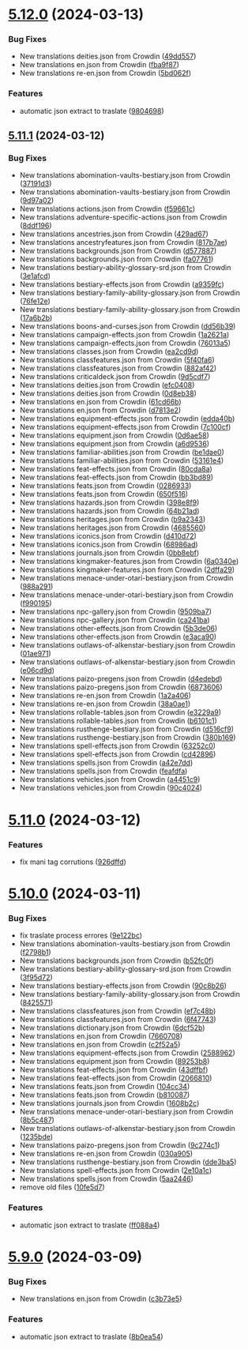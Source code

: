 # [5.12.0](https://github.com/allnnde/pf2e-esp-translation/compare/v5.11.1...v5.12.0) (2024-03-13)


### Bug Fixes

* New translations deities.json from Crowdin ([49dd557](https://github.com/allnnde/pf2e-esp-translation/commit/49dd5572f09f7bfc85f691fd6fd4d6e9919fad96))
* New translations en.json from Crowdin ([fba9f87](https://github.com/allnnde/pf2e-esp-translation/commit/fba9f879508481e78d603e43aa260e7bd236e820))
* New translations re-en.json from Crowdin ([5bd062f](https://github.com/allnnde/pf2e-esp-translation/commit/5bd062fe114d428d6c00f8511ec400eec1ec2651))


### Features

* automatic json extract to traslate ([9804698](https://github.com/allnnde/pf2e-esp-translation/commit/980469814458e8292c36998dc34902e6f054a7af))



## [5.11.1](https://github.com/allnnde/pf2e-esp-translation/compare/v5.11.0...v5.11.1) (2024-03-12)


### Bug Fixes

* New translations abomination-vaults-bestiary.json from Crowdin ([37191d3](https://github.com/allnnde/pf2e-esp-translation/commit/37191d30f96bdaa5b851e8dea761988df0ca5378))
* New translations abomination-vaults-bestiary.json from Crowdin ([9d97a02](https://github.com/allnnde/pf2e-esp-translation/commit/9d97a029821ff8b0f8cd747bcef387c0b930542c))
* New translations actions.json from Crowdin ([f59661c](https://github.com/allnnde/pf2e-esp-translation/commit/f59661ca87ce8bcc5cd98c430c9cf7a94095c145))
* New translations adventure-specific-actions.json from Crowdin ([8ddf196](https://github.com/allnnde/pf2e-esp-translation/commit/8ddf196ff5e8b8457e85044f15d026eb02db6cd5))
* New translations ancestries.json from Crowdin ([429ad67](https://github.com/allnnde/pf2e-esp-translation/commit/429ad67f80b8d947566fe95d5bcf1aeb6c53e431))
* New translations ancestryfeatures.json from Crowdin ([817b7ae](https://github.com/allnnde/pf2e-esp-translation/commit/817b7ae5ccaf6a4e4b0f79c8bb86c7fd8940cd30))
* New translations backgrounds.json from Crowdin ([d577887](https://github.com/allnnde/pf2e-esp-translation/commit/d577887095f25ec1ae1ac67fc08349baf0bc555b))
* New translations backgrounds.json from Crowdin ([fa07761](https://github.com/allnnde/pf2e-esp-translation/commit/fa07761df931e1ce278e7e263fcb51fb474668e6))
* New translations bestiary-ability-glossary-srd.json from Crowdin ([3e1afcd](https://github.com/allnnde/pf2e-esp-translation/commit/3e1afcddfbccbb16c2d057cf1567197e35c7b63c))
* New translations bestiary-effects.json from Crowdin ([a9359fc](https://github.com/allnnde/pf2e-esp-translation/commit/a9359fc77cf3a510a6a4768ec77a4a584aa15678))
* New translations bestiary-family-ability-glossary.json from Crowdin ([76fe12e](https://github.com/allnnde/pf2e-esp-translation/commit/76fe12e6a3d98317996e6efedbf2d535ca6ba503))
* New translations bestiary-family-ability-glossary.json from Crowdin ([17a6b2b](https://github.com/allnnde/pf2e-esp-translation/commit/17a6b2b72c572c8f24dd3d56e1597de29c21a951))
* New translations boons-and-curses.json from Crowdin ([dd56b39](https://github.com/allnnde/pf2e-esp-translation/commit/dd56b391ca134bb5b8caee73bb13d5bcc3908cc1))
* New translations campaign-effects.json from Crowdin ([1a2621a](https://github.com/allnnde/pf2e-esp-translation/commit/1a2621a69bb0d8a3a71f6cbd22fde271e22d2b98))
* New translations campaign-effects.json from Crowdin ([76013a5](https://github.com/allnnde/pf2e-esp-translation/commit/76013a58bc6fc8b289cf961ad4847fdf18752dcf))
* New translations classes.json from Crowdin ([ea2cd9d](https://github.com/allnnde/pf2e-esp-translation/commit/ea2cd9d7672b5a8ce9be92b4cf767913643b9bb1))
* New translations classfeatures.json from Crowdin ([5f40fa6](https://github.com/allnnde/pf2e-esp-translation/commit/5f40fa6af8000ce1c79289e57292bc42341d682c))
* New translations classfeatures.json from Crowdin ([882af42](https://github.com/allnnde/pf2e-esp-translation/commit/882af424a6e1419ce827a788fb5becb163fc8036))
* New translations criticaldeck.json from Crowdin ([9d5cdf7](https://github.com/allnnde/pf2e-esp-translation/commit/9d5cdf734be4819bc893e427df2a6049787ca3a7))
* New translations deities.json from Crowdin ([efc0408](https://github.com/allnnde/pf2e-esp-translation/commit/efc040851dd77ac7159b3411462b18991c4fd5d3))
* New translations deities.json from Crowdin ([0d8eb38](https://github.com/allnnde/pf2e-esp-translation/commit/0d8eb38339b386eb76b9d6362add70d085c4b714))
* New translations en.json from Crowdin ([61cd66b](https://github.com/allnnde/pf2e-esp-translation/commit/61cd66bbf325e293bb5486835329b6136c88715c))
* New translations en.json from Crowdin ([d7813e2](https://github.com/allnnde/pf2e-esp-translation/commit/d7813e208ddbd7480e46e83fe250a67513ac2e18))
* New translations equipment-effects.json from Crowdin ([edda40b](https://github.com/allnnde/pf2e-esp-translation/commit/edda40b899759eef972cb448cbf3132ff7888480))
* New translations equipment-effects.json from Crowdin ([7c100cf](https://github.com/allnnde/pf2e-esp-translation/commit/7c100cf7b86ff26498c73f223d8eadcab6d9062f))
* New translations equipment.json from Crowdin ([0d6ae58](https://github.com/allnnde/pf2e-esp-translation/commit/0d6ae58ca0b9fc72bc36b19ef6c9698a25f0fed8))
* New translations equipment.json from Crowdin ([a6d9536](https://github.com/allnnde/pf2e-esp-translation/commit/a6d953637022620bbe5d6a8b98c882fcb2451c1a))
* New translations familiar-abilities.json from Crowdin ([be1dae0](https://github.com/allnnde/pf2e-esp-translation/commit/be1dae03cdb063a23be98cc1abc6311a488caf2a))
* New translations familiar-abilities.json from Crowdin ([53161e4](https://github.com/allnnde/pf2e-esp-translation/commit/53161e4e28845e0dc4fcee38e897e31c23c09229))
* New translations feat-effects.json from Crowdin ([80cda8a](https://github.com/allnnde/pf2e-esp-translation/commit/80cda8ab53c5931552f77c48f6a58e5a8b3c2750))
* New translations feat-effects.json from Crowdin ([bb3bd89](https://github.com/allnnde/pf2e-esp-translation/commit/bb3bd89da54b948cba569bd61ded10f4baffaaf1))
* New translations feats.json from Crowdin ([0286933](https://github.com/allnnde/pf2e-esp-translation/commit/0286933bef94b2c31045deec499e31a7cdaaa485))
* New translations feats.json from Crowdin ([650f516](https://github.com/allnnde/pf2e-esp-translation/commit/650f516fc544d9c6610eb69c6e97b38f03728d52))
* New translations hazards.json from Crowdin ([398e8f9](https://github.com/allnnde/pf2e-esp-translation/commit/398e8f9fc696b296d553aa14b4b1facc2d128707))
* New translations hazards.json from Crowdin ([64b21ad](https://github.com/allnnde/pf2e-esp-translation/commit/64b21ada0c6b6956a4f1336dffaadd937312c3a4))
* New translations heritages.json from Crowdin ([b9a2343](https://github.com/allnnde/pf2e-esp-translation/commit/b9a23433360bc08a1f9db60486e17c9f349b732e))
* New translations heritages.json from Crowdin ([4685560](https://github.com/allnnde/pf2e-esp-translation/commit/46855602aea1b0e60ffbc15b4b6405fb0fdd7c69))
* New translations iconics.json from Crowdin ([d410d72](https://github.com/allnnde/pf2e-esp-translation/commit/d410d72c242261f3bad5f8f15889430dab622ff5))
* New translations iconics.json from Crowdin ([68986ad](https://github.com/allnnde/pf2e-esp-translation/commit/68986ad509344b67bb687759aebf1fbecb8b90de))
* New translations journals.json from Crowdin ([0bb8ebf](https://github.com/allnnde/pf2e-esp-translation/commit/0bb8ebf4fbe1ea2016a3be51e07ecbc98a52d041))
* New translations kingmaker-features.json from Crowdin ([6a0340e](https://github.com/allnnde/pf2e-esp-translation/commit/6a0340e5d608db7aaeacb0aa36b8a50801d01b8c))
* New translations kingmaker-features.json from Crowdin ([2dffa29](https://github.com/allnnde/pf2e-esp-translation/commit/2dffa29e379e8e6fa449f31e57060b582c25681e))
* New translations menace-under-otari-bestiary.json from Crowdin ([988a291](https://github.com/allnnde/pf2e-esp-translation/commit/988a2918347ca3eda77f70e0c605f14ebcae34a1))
* New translations menace-under-otari-bestiary.json from Crowdin ([f990195](https://github.com/allnnde/pf2e-esp-translation/commit/f990195ada735646160ddd8a7b456521fe5be566))
* New translations npc-gallery.json from Crowdin ([9509ba7](https://github.com/allnnde/pf2e-esp-translation/commit/9509ba76231562c44007b97e41af6f6c3bce45d3))
* New translations npc-gallery.json from Crowdin ([ca241ba](https://github.com/allnnde/pf2e-esp-translation/commit/ca241bafb01d3bd034baa75d7432419e023940bf))
* New translations other-effects.json from Crowdin ([5b3de06](https://github.com/allnnde/pf2e-esp-translation/commit/5b3de06a0a54dd995431989d4c09b8e9edf901c8))
* New translations other-effects.json from Crowdin ([e3aca90](https://github.com/allnnde/pf2e-esp-translation/commit/e3aca90783c82aec12e77e7af0bbf9db23c818ce))
* New translations outlaws-of-alkenstar-bestiary.json from Crowdin ([01ae971](https://github.com/allnnde/pf2e-esp-translation/commit/01ae9715894a733d3a6149210803aa327d898b89))
* New translations outlaws-of-alkenstar-bestiary.json from Crowdin ([e06cd9d](https://github.com/allnnde/pf2e-esp-translation/commit/e06cd9d054eaf25dac675bd1ba0fc09e1b0dd674))
* New translations paizo-pregens.json from Crowdin ([d4edebd](https://github.com/allnnde/pf2e-esp-translation/commit/d4edebd29cf623d7b6c334588fb5cbf519b9fce9))
* New translations paizo-pregens.json from Crowdin ([6873606](https://github.com/allnnde/pf2e-esp-translation/commit/68736068fc6fd53ccecbc5fc145023e96896e48e))
* New translations re-en.json from Crowdin ([1a2a406](https://github.com/allnnde/pf2e-esp-translation/commit/1a2a406674f3d8804efc179c805314ef1a317873))
* New translations re-en.json from Crowdin ([38a0ae1](https://github.com/allnnde/pf2e-esp-translation/commit/38a0ae1fdb09d28a2ed2d73e039596e13034b9fd))
* New translations rollable-tables.json from Crowdin ([e3229a9](https://github.com/allnnde/pf2e-esp-translation/commit/e3229a9fe95530b1c9040e7f553d0334333ee45a))
* New translations rollable-tables.json from Crowdin ([b6101c1](https://github.com/allnnde/pf2e-esp-translation/commit/b6101c18a087a845b2c552fc77a7b17d8e19a81a))
* New translations rusthenge-bestiary.json from Crowdin ([d516cf9](https://github.com/allnnde/pf2e-esp-translation/commit/d516cf913c7110e87818f5b4994a9af5deb9e360))
* New translations rusthenge-bestiary.json from Crowdin ([380b169](https://github.com/allnnde/pf2e-esp-translation/commit/380b1692e5acbd6726184a8d60c6781b4963ff61))
* New translations spell-effects.json from Crowdin ([63252c0](https://github.com/allnnde/pf2e-esp-translation/commit/63252c0584d31432927b9816b934b2848f594d62))
* New translations spell-effects.json from Crowdin ([cd42896](https://github.com/allnnde/pf2e-esp-translation/commit/cd4289602c8bb72a814bcfd74f6c9ca4af349885))
* New translations spells.json from Crowdin ([a42e7dd](https://github.com/allnnde/pf2e-esp-translation/commit/a42e7ddf5e6c4e8cf51a9a73323056ddb6d4043c))
* New translations spells.json from Crowdin ([feafdfa](https://github.com/allnnde/pf2e-esp-translation/commit/feafdfa1f02a6055eca1ff10edfa749dc3a87da0))
* New translations vehicles.json from Crowdin ([a4451c9](https://github.com/allnnde/pf2e-esp-translation/commit/a4451c9ab1c02d45ed956de24c12a55761099d49))
* New translations vehicles.json from Crowdin ([90c4024](https://github.com/allnnde/pf2e-esp-translation/commit/90c40247cfaa3fb1bc67c36704ede9bbfd01291a))



# [5.11.0](https://github.com/allnnde/pf2e-esp-translation/compare/v5.10.0...v5.11.0) (2024-03-12)


### Features

* fix mani tag corrutions ([926dffd](https://github.com/allnnde/pf2e-esp-translation/commit/926dffd1545bdfebc40d8f5d8e3042c2658648b1))



# [5.10.0](https://github.com/allnnde/pf2e-esp-translation/compare/v5.9.0...v5.10.0) (2024-03-11)


### Bug Fixes

* fix traslate process errores ([9e122bc](https://github.com/allnnde/pf2e-esp-translation/commit/9e122bc72b17b677ef2a85a1b308d475068efb6f))
* New translations abomination-vaults-bestiary.json from Crowdin ([f2798b1](https://github.com/allnnde/pf2e-esp-translation/commit/f2798b1b0f3f590a3b37ba33d656b81605751b31))
* New translations backgrounds.json from Crowdin ([b52fc0f](https://github.com/allnnde/pf2e-esp-translation/commit/b52fc0f2242890f76a72e3256071050fc4acb0c7))
* New translations bestiary-ability-glossary-srd.json from Crowdin ([3f95d72](https://github.com/allnnde/pf2e-esp-translation/commit/3f95d72339d8f9e0e81f8a0b8cdc22af9a2ac1e2))
* New translations bestiary-effects.json from Crowdin ([90c8b26](https://github.com/allnnde/pf2e-esp-translation/commit/90c8b265ee21ea444d1a48959288ebce8ae5852c))
* New translations bestiary-family-ability-glossary.json from Crowdin ([8425571](https://github.com/allnnde/pf2e-esp-translation/commit/84255717aba5402db5f4c16aa5a77a60712a1f03))
* New translations classfeatures.json from Crowdin ([ef7c48b](https://github.com/allnnde/pf2e-esp-translation/commit/ef7c48bca78ed934d02981c3f05a531eb16d6d7d))
* New translations classfeatures.json from Crowdin ([6f47743](https://github.com/allnnde/pf2e-esp-translation/commit/6f4774363bf2ad8d6ff7f1f053f47b30b7430445))
* New translations dictionary.json from Crowdin ([6dcf52b](https://github.com/allnnde/pf2e-esp-translation/commit/6dcf52b5006d34b41de78fd192ec0e177027259d))
* New translations en.json from Crowdin ([7660708](https://github.com/allnnde/pf2e-esp-translation/commit/766070878482d1fed8f1d3e974ceeb01d727cd19))
* New translations en.json from Crowdin ([c2f52a5](https://github.com/allnnde/pf2e-esp-translation/commit/c2f52a55df060aa0a6a8c2167abb3feba568bba8))
* New translations equipment-effects.json from Crowdin ([2588962](https://github.com/allnnde/pf2e-esp-translation/commit/258896298538789a223a726f0fc8c4c93ca3ff19))
* New translations equipment.json from Crowdin ([89253b8](https://github.com/allnnde/pf2e-esp-translation/commit/89253b86c61beaadec363a0a868a05dc6635aba0))
* New translations feat-effects.json from Crowdin ([43dffbf](https://github.com/allnnde/pf2e-esp-translation/commit/43dffbfc46c4b0a934d5a3a25fe4e5f60ea5265e))
* New translations feat-effects.json from Crowdin ([2066810](https://github.com/allnnde/pf2e-esp-translation/commit/2066810da4aed8640fb6b657379c2b7d6bacd406))
* New translations feats.json from Crowdin ([104cc34](https://github.com/allnnde/pf2e-esp-translation/commit/104cc340479e412026666142b085bff41c024c58))
* New translations feats.json from Crowdin ([b810087](https://github.com/allnnde/pf2e-esp-translation/commit/b8100879b0ae093c16a9a78efe43e252535151b0))
* New translations journals.json from Crowdin ([1608b2c](https://github.com/allnnde/pf2e-esp-translation/commit/1608b2cc69dcb4590ae462d0b22037f0b66338f8))
* New translations menace-under-otari-bestiary.json from Crowdin ([8b5c487](https://github.com/allnnde/pf2e-esp-translation/commit/8b5c4877f21db6cf0beb7ce005f1b869251c0e8f))
* New translations outlaws-of-alkenstar-bestiary.json from Crowdin ([1235bde](https://github.com/allnnde/pf2e-esp-translation/commit/1235bde2f3522e77fbb4da7ef657dc79c192d810))
* New translations paizo-pregens.json from Crowdin ([9c274c1](https://github.com/allnnde/pf2e-esp-translation/commit/9c274c1f333b125eab21439d77449130fd9761e4))
* New translations re-en.json from Crowdin ([030a905](https://github.com/allnnde/pf2e-esp-translation/commit/030a905b235562201c5cfe4ba6d7768011625c8f))
* New translations rusthenge-bestiary.json from Crowdin ([dde3ba5](https://github.com/allnnde/pf2e-esp-translation/commit/dde3ba593735163643f1bcd61ae98abb216ae586))
* New translations spell-effects.json from Crowdin ([2e10a1c](https://github.com/allnnde/pf2e-esp-translation/commit/2e10a1c14fdf2f50365e730818c0a8fa5bfee998))
* New translations spells.json from Crowdin ([5aa2446](https://github.com/allnnde/pf2e-esp-translation/commit/5aa2446f08159bdc2283eb5e29df276a34674320))
* remove old files ([10fe5d7](https://github.com/allnnde/pf2e-esp-translation/commit/10fe5d723b375160335c0b7fd0e86a05efe5a829))


### Features

* automatic json extract to traslate ([ff088a4](https://github.com/allnnde/pf2e-esp-translation/commit/ff088a4504b42b39b6338f8af32a8e83e6130902))



# [5.9.0](https://github.com/allnnde/pf2e-esp-translation/compare/v5.8.9...v5.9.0) (2024-03-09)


### Bug Fixes

* New translations en.json from Crowdin ([c3b73e5](https://github.com/allnnde/pf2e-esp-translation/commit/c3b73e5d69ab99e625ce805154f980246bb43fc0))


### Features

* automatic json extract to traslate ([8b0ea54](https://github.com/allnnde/pf2e-esp-translation/commit/8b0ea54191a5c12757b6b517e189f6be563b5dc9))



